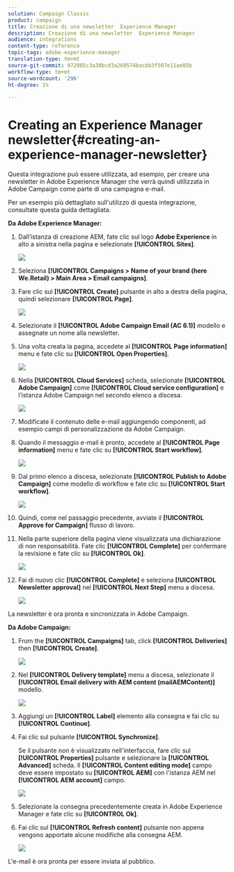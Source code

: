 ```yaml
---
solution: Campaign Classic
product: campaign
title: Creazione di una newsletter  Experience Manager
description: Creazione di una newsletter  Experience Manager
audience: integrations
content-type: reference
topic-tags: adobe-experience-manager
translation-type: tm+mt
source-git-commit: 972885c3a38bcd3a260574bacbb3f507e11ae05b
workflow-type: tm+mt
source-wordcount: '296'
ht-degree: 1%

---
```



# Creating an Experience Manager newsletter{#creating-an-experience-manager-newsletter}

Questa integrazione può essere utilizzata, ad esempio, per creare una newsletter in Adobe Experience Manager che verrà quindi utilizzata in  Adobe Campaign come parte di una campagna e-mail.

Per un esempio più dettagliato sull&#39;utilizzo di questa integrazione, consultate questa guida [](https://helpx.adobe.com/campaign/kb/acc-aem.html)dettagliata.

**Da Adobe Experience Manager:**

1. Dall’istanza di creazione AEM, fate clic sul logo **Adobe Experience** in alto a sinistra nella pagina e selezionate **[!UICONTROL Sites]**.

   ![](assets/aem_uc_1.png)

1. Seleziona **[!UICONTROL Campaigns > Name of your brand (here We.Retail) > Main Area > Email campaigns]**.
1. Fare clic sul **[!UICONTROL Create]** pulsante in alto a destra della pagina, quindi selezionare **[!UICONTROL Page]**.

   ![](assets/aem_uc_2.png)

1. Selezionate il **[!UICONTROL Adobe Campaign Email (AC 6.1)]** modello e assegnate un nome alla newsletter.
1. Una volta creata la pagina, accedete al **[!UICONTROL Page information]** menu e fate clic su **[!UICONTROL Open Properties]**.

   ![](assets/aem_uc_3.png)

1. Nella **[!UICONTROL Cloud Services]** scheda, selezionate **[!UICONTROL Adobe Campaign]** come **[!UICONTROL Cloud service configuration]** e l’istanza Adobe Campaign  nel secondo elenco a discesa.

   ![](assets/aem_uc_4.png)

1. Modificate il contenuto delle e-mail aggiungendo componenti, ad esempio campi di personalizzazione da  Adobe Campaign.
1. Quando il messaggio e-mail è pronto, accedete al **[!UICONTROL Page information]** menu e fate clic su **[!UICONTROL Start workflow]**.

   ![](assets/aem_uc_5.png)

1. Dal primo elenco a discesa, selezionate **[!UICONTROL Publish to Adobe Campaign]** come modello di workflow e fate clic su **[!UICONTROL Start workflow]**.

   ![](assets/aem_uc_6.png)

1. Quindi, come nel passaggio precedente, avviate il **[!UICONTROL Approve for Campaign]** flusso di lavoro.
1. Nella parte superiore della pagina viene visualizzata una dichiarazione di non responsabilità. Fate clic **[!UICONTROL Complete]** per confermare la revisione e fate clic su **[!UICONTROL Ok]**.

   ![](assets/aem_uc_7.png)

1. Fai di nuovo clic **[!UICONTROL Complete]** e seleziona **[!UICONTROL Newsletter approval]** nel **[!UICONTROL Next Step]** menu a discesa.

   ![](assets/aem_uc_8.png)

La newsletter è ora pronta e sincronizzata in  Adobe Campaign.

**Da  Adobe Campaign:**

1. From the **[!UICONTROL Campaigns]** tab, click **[!UICONTROL Deliveries]** then **[!UICONTROL Create]**.

   ![](assets/aem_uc_9.png)

1. Nel **[!UICONTROL Delivery template]** menu a discesa, selezionate il **[!UICONTROL Email delivery with AEM content (mailAEMContent)]** modello.

   ![](assets/aem_uc_10.png)

1. Aggiungi un **[!UICONTROL Label]** elemento alla consegna e fai clic su **[!UICONTROL Continue]**.
1. Fai clic sul pulsante **[!UICONTROL Synchronize]**.

   Se il pulsante non è visualizzato nell&#39;interfaccia, fare clic sul **[!UICONTROL Properties]** pulsante e selezionare la **[!UICONTROL Advanced]** scheda. Il **[!UICONTROL Content editing mode]** campo deve essere impostato su **[!UICONTROL AEM]** con l&#39;istanza AEM nel **[!UICONTROL AEM account]** campo.

   ![](assets/aem_uc_11.png)

1. Selezionate la consegna precedentemente creata in Adobe Experience Manager e fate clic su **[!UICONTROL Ok]**.
1. Fai clic sul **[!UICONTROL Refresh content]** pulsante non appena vengono apportate alcune modifiche alla consegna AEM.

   ![](assets/aem_uc_12.png)

L&#39;e-mail è ora pronta per essere inviata al pubblico.
